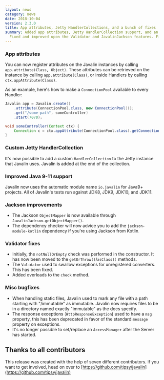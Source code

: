 ```yaml
---
layout: news
category: news
date: 2018-10-04
version: 2.3.0
title: App attributes, Jetty HandlerCollections, and a bunch of fixes
summary: Added app attributes, Jetty HandlerCollection support, and an automatic module name.
  Fixed and improved upon the Validator and JavalinJackson features. Fixed bugs in static files and HttpResponseException.
---
```


### App attributes
You can now register attributes on the Javalin instances by calling `app.attribute(Class, Object)`.
These attributes can be retrieved on the instance by calling `app.attribute(Class)`,
or inside Handlers by calling `ctx.appAttribute(Class)`.

As an example, here's how to make a `ConnectionPool` available to every Handler:

```java
Javalin app = Javalin.create()
    .attribute(ConnectionPool.class, new ConnectionPool());
    .get("/some-path", someController)
    .start(7070);

void someController(Context ctx) {
    Connection c = ctx.appAttribute(ConnectionPool.class).getConnection()
}
```

### Custom Jetty HandlerCollection
It's now possible to add a custom `HandlerCollection` to the Jetty instance that Javalin uses.
Javalin is added at the end of the collection.

### Improved Java 9-11 support
Javalin now uses the automatic module name `io.javalin` for Java9+ projects.
All of Javalin's tests run against JDK8, JDK9, JDK10, and JDK11.

### Jackson improvements
* The Jackson `ObjectMapper` is now available through `JavalinJackson.getObjectMapper()`.
* The dependency checker will now advice you to add the `jackson-module-kotlin` dependency
if you're using Jackson from Kotlin.

### Validator fixes
* Initially, the `notNullOrEmpty` check was performed in the constructor.
  It has now been moved to the `getOrThrow()`/`asClass()` methods.
* The `Validator` used to swallow exceptions for unregistered converters. This has been fixed.
* Added overloads to the `check` method.

### Misc bugfixes
* When handling static files, Javalin used to mark any file with a path starting with "/immutable" as immutable.
  Javalin now requires files to be in a directory named exactly "immutable" as the docs specify.
* The response exceptions (`HttpResponseException`) used to have a `msg` property, this has been
  deprecated in favor of the standard `message` property on exceptions.
* It's no longer possible to set/replace an `AccessManager` after the Server has started.


## Thanks to all contributors
This release was created with the help of seven different contributors.
If you want to get involved, head on over to [https://github.com/tipsy/javalin](https://github.com/tipsy/javalin)
